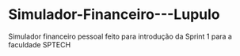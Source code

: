 # Simulador-Financeiro---Lupulo
Simulador financeiro pessoal feito para introdução da Sprint 1 para a faculdade SPTECH
